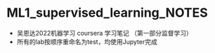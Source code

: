 # ML1_supervised_learning_NOTES
* 吴恩达2022机器学习 coursera 学习笔记 （第一部分监督学习）
* 所有的lab按顺序重命名为test，均使用Jupyter完成
